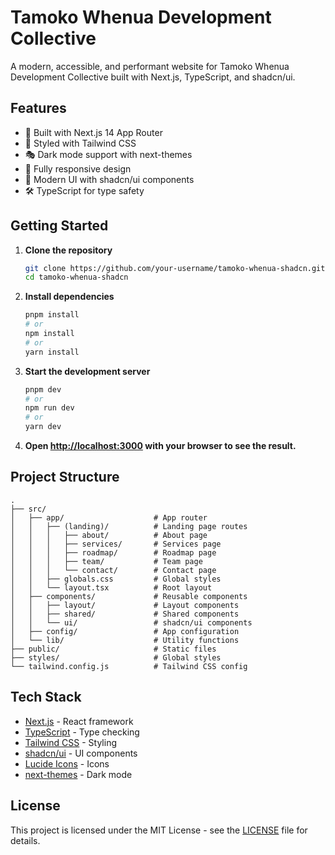# Tamoko Whenua Development Collective

A modern, accessible, and performant website for Tamoko Whenua Development Collective built with Next.js, TypeScript, and shadcn/ui.

## Features

- 🚀 Built with Next.js 14 App Router
- 🎨 Styled with Tailwind CSS
- 🎭 Dark mode support with next-themes
- 📱 Fully responsive design
- 🎨 Modern UI with shadcn/ui components
- 🛠 TypeScript for type safety

## Getting Started

1. **Clone the repository**
   ```bash
   git clone https://github.com/your-username/tamoko-whenua-shadcn.git
   cd tamoko-whenua-shadcn
   ```

2. **Install dependencies**
   ```bash
   pnpm install
   # or
   npm install
   # or
   yarn install
   ```

3. **Start the development server**
   ```bash
   pnpm dev
   # or
   npm run dev
   # or
   yarn dev
   ```

4. **Open [http://localhost:3000](http://localhost:3000) with your browser to see the result.**

## Project Structure

```
.
├── src/
│   ├── app/                    # App router
│   │   ├── (landing)/          # Landing page routes
│   │   │   ├── about/          # About page
│   │   │   ├── services/       # Services page
│   │   │   ├── roadmap/        # Roadmap page
│   │   │   ├── team/           # Team page
│   │   │   └── contact/        # Contact page
│   │   ├── globals.css         # Global styles
│   │   └── layout.tsx          # Root layout
│   ├── components/             # Reusable components
│   │   ├── layout/             # Layout components
│   │   ├── shared/             # Shared components
│   │   └── ui/                 # shadcn/ui components
│   ├── config/                 # App configuration
│   └── lib/                    # Utility functions
├── public/                     # Static files
├── styles/                     # Global styles
└── tailwind.config.js          # Tailwind CSS config
```

## Tech Stack

- [Next.js](https://nextjs.org/) - React framework
- [TypeScript](https://www.typescriptlang.org/) - Type checking
- [Tailwind CSS](https://tailwindcss.com/) - Styling
- [shadcn/ui](https://ui.shadcn.com/) - UI components
- [Lucide Icons](https://lucide.dev/) - Icons
- [next-themes](https://github.com/pacocoursey/next-themes) - Dark mode

## License

This project is licensed under the MIT License - see the [LICENSE](LICENSE) file for details.
